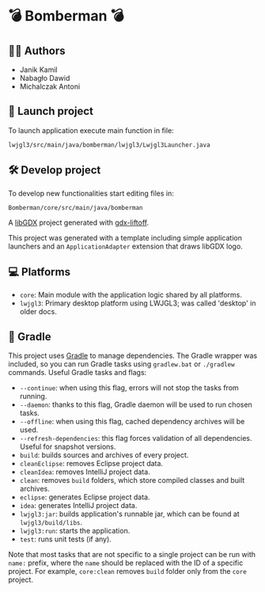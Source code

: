 # 💣 Bomberman 💣

## 🧑‍💻 Authors

- Janik Kamil
- Nabagło Dawid
- Michalczak Antoni

## 🚀 Launch project
To launch application execute main function in file:
```
lwjgl3/src/main/java/bomberman/lwjgl3/Lwjgl3Launcher.java
```

## 🛠️ Develop project
To develop new functionalities start editing files in:
```
Bomberman/core/src/main/java/bomberman
```

A [libGDX](https://libgdx.com/) project generated with [gdx-liftoff](https://github.com/libgdx/gdx-liftoff).

This project was generated with a template including simple application launchers and an `ApplicationAdapter` extension that draws libGDX logo.

## 💻 Platforms

- `core`: Main module with the application logic shared by all platforms.
- `lwjgl3`: Primary desktop platform using LWJGL3; was called 'desktop' in older docs.

## 🐘 Gradle

This project uses [Gradle](https://gradle.org/) to manage dependencies.
The Gradle wrapper was included, so you can run Gradle tasks using `gradlew.bat` or `./gradlew` commands.
Useful Gradle tasks and flags:

- `--continue`: when using this flag, errors will not stop the tasks from running.
- `--daemon`: thanks to this flag, Gradle daemon will be used to run chosen tasks.
- `--offline`: when using this flag, cached dependency archives will be used.
- `--refresh-dependencies`: this flag forces validation of all dependencies. Useful for snapshot versions.
- `build`: builds sources and archives of every project.
- `cleanEclipse`: removes Eclipse project data.
- `cleanIdea`: removes IntelliJ project data.
- `clean`: removes `build` folders, which store compiled classes and built archives.
- `eclipse`: generates Eclipse project data.
- `idea`: generates IntelliJ project data.
- `lwjgl3:jar`: builds application's runnable jar, which can be found at `lwjgl3/build/libs`.
- `lwjgl3:run`: starts the application.
- `test`: runs unit tests (if any).

Note that most tasks that are not specific to a single project can be run with `name:` prefix, where the `name` should be replaced with the ID of a specific project.
For example, `core:clean` removes `build` folder only from the `core` project.
